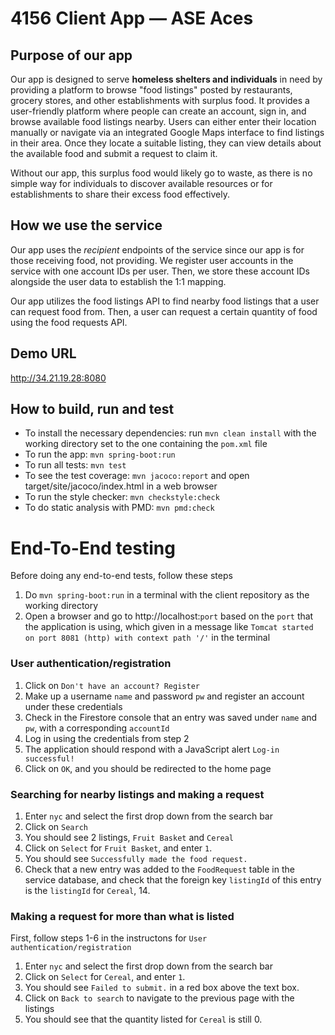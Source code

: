 # 4156 Client App — ASE Aces

## Purpose of our app

Our app is designed to serve **homeless shelters and individuals** in need by providing a platform to browse "food listings" posted by restaurants, grocery stores, and other establishments with surplus food. It provides a user-friendly platform where people can create an account, sign in, and browse available food listings nearby. Users can either enter their location manually or navigate via an integrated Google Maps interface to find listings in their area. Once they locate a suitable listing, they can view details about the available food and submit a request to claim it.

Without our app, this surplus food would likely go to waste, as there is no simple way for individuals to discover available resources or for establishments to share their excess food effectively.

## How we use the service

Our app uses the _recipient_ endpoints of the service since our app is for those receiving food, not providing. We register user accounts in the service with one account IDs per user. Then, we store these account IDs alongside the user data to establish the 1:1 mapping.

Our app utilizes the food listings API to find nearby food listings that a user can request food from. Then, a user can request a certain quantity of food using the food requests API.

## Demo URL
http://34.21.19.28:8080

## How to build, run and test
* To install the necessary dependencies: run `mvn clean install` with the working directory set to the one containing the `pom.xml` file
* To run the app: `mvn spring-boot:run`
* To run all tests: `mvn test`
* To see the test coverage: `mvn jacoco:report` and open target/site/jacoco/index.html in a web browser
* To run the style checker: `mvn checkstyle:check`
* To do static analysis with PMD: `mvn pmd:check`

# End-To-End testing 

Before doing any end-to-end tests, follow these steps

1. Do `mvn spring-boot:run` in a terminal with the client repository as the working directory
2. Open a browser and go to http://localhost:`port` based on the `port` that the application is using, which given in a message like `Tomcat started on port 8081 (http) with context path '/'` in the terminal

### User authentication/registration

1. Click on `Don't have an account? Register`
2. Make up a username `name` and password `pw` and register an account under these credentials
3. Check in the Firestore console that an entry was saved under `name` and `pw`, with a corresponding `accountId`
4. Log in using the credentials from step 2
5. The application should respond with a JavaScript alert `Log-in successful!`
6. Click on `OK`, and you should be redirected to the home page

### Searching for nearby listings and making a request

1. Enter `nyc` and select the first drop down from the search bar
2. Click on `Search`
3. You should see 2 listings, `Fruit Basket` and `Cereal`
4. Click on `Select` for `Fruit Basket`, and enter `1`.
5. You should see `Successfully made the food request.`
6. Check that a new entry was added to the `FoodRequest` table in the service database, and check that the foreign key `listingId` of this entry is the `listingId` for `Cereal`, 14.

### Making a request for more than what is listed

First, follow steps 1-6 in the instructons for `User authentication/registration`

1. Enter `nyc` and select the first drop down from the search bar
2. Click on `Select` for `Cereal`, and enter `1`.
3. You should see `Failed to submit.` in a red box above the text box.
4. Click on `Back to search` to navigate to the previous page with the listings
5. You should see that the quantity listed for `Cereal` is still 0.
